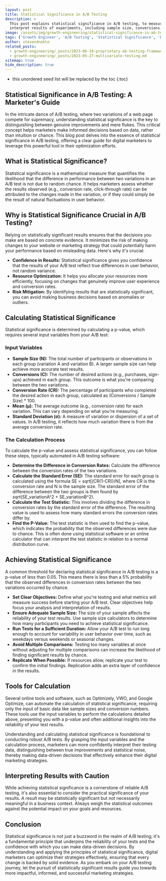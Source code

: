 ```yaml
---
layout: post
title: Statistical Significance in A/B Testing
description: >
  This post explains statistical significance in A/B testing, to measure and
  interpret results of experiments, including sample size, conversions, and p-value.
image: /assets/img/growth-engineering/statistical-significance-in-ab-testing.jpg
tags: ['Growth Engineer', 'A/B Testing', 'Statistical Significance', 'Data Analysis', 'Experimentation Strategy', 'Testing Hypotheses', 'P-value', 'Sample Size Calculation']
author: stevendnoble
related_posts:
  - growth-engineering/_posts/2023-06-19-proprietary-ab-testing-frameworks.md
  - growth-engineering/_posts/2023-05-27-multivariate-testing.md
sitemap: true
hide_description: true
---
```


* this unordered seed list will be replaced by the toc
{:toc}

## Statistical Significance in A/B Testing: A Marketer's Guide

In the intricate dance of A/B testing, where two variations of a web page compete for supremacy, understanding statistical significance is the key to distinguishing between genuine improvements and mere flukes. This critical concept helps marketers make informed decisions based on data, rather than intuition or chance. This blog post delves into the essence of statistical significance in A/B testing, offering a clear guide for digital marketers to leverage this powerful tool in their optimization efforts.

## What is Statistical Significance?

Statistical significance is a mathematical measure that quantifies the likelihood that the difference in performance between two variations in an A/B test is not due to random chance. It helps marketers assess whether the results observed (e.g., conversion rate, click-through rate) can be attributed to the changes made in the variation, or if they could simply be the result of natural fluctuations in user behavior.

## Why is Statistical Significance Crucial in A/B Testing?

Relying on statistically significant results ensures that the decisions you make are based on concrete evidence. It minimizes the risk of making changes to your website or marketing strategy that could potentially harm your performance based on misleading data. Here's why it's crucial:

* **Confidence in Results:** Statistical significance gives you confidence that the results of your A/B test reflect true differences in user behavior, not random variance.
* **Resource Optimization:** It helps you allocate your resources more efficiently, focusing on changes that genuinely improve user experience and conversion rates.
* **Risk Mitigation:** By identifying results that are statistically significant, you can avoid making business decisions based on anomalies or outliers.

## Calculating Statistical Significance

Statistical significance is determined by calculating a p-value, which requires several input variables from your A/B test:

### Input Variables

* **Sample Size (N):** The total number of participants or observations in each group (variation A and variation B). A larger sample size can help achieve more accurate test results.
* **Conversions (C):** The number of desired actions (e.g., purchases, sign-ups) achieved in each group. This outcome is what you're comparing between the two variations.
* **Conversion Rate (CR):** The percentage of participants who completed the desired action in each group, calculated as (Conversions / Sample Size) * 100.
* **Mean (μ):** The average outcome (e.g., conversion rate) for each variation. This can vary depending on what you're measuring.
* **Standard Deviation (σ):** A measure of variation or dispersion of a set of values. In A/B testing, it reflects how much variation there is from the average conversion rate.

### The Calculation Process

To calculate the p-value and assess statistical significance, you can follow these steps, typically automated in A/B testing software:

* **Determine the Difference in Conversion Rates:** Calculate the difference between the conversion rates of the two variations.
* **Calculate the Standard Error (SE):** The standard error for each group is calculated using the formula SE = sqrt[(CR(1-CR))/N], where CR is the conversion rate and N is the sample size. The standard error of the difference between the two groups is then found by sqrt(SE_variationA^2 + SE_variationB^2).
* **Calculate the Test Statistic:** This involves dividing the difference in conversion rates by the standard error of the difference. The resulting value is used to assess how many standard errors the conversion rates differ by.
* **Find the P-Value:** The test statistic is then used to find the p-value, which indicates the probability that the observed differences were due to chance. This is often done using statistical software or an online calculator that can interpret the test statistic in relation to a normal distribution curve.

## Achieving Statistical Significance

A common threshold for declaring statistical significance in A/B testing is a p-value of less than 0.05. This means there is less than a 5% probability that the observed differences in conversion rates between the two variations occurred by chance.

* **Set Clear Objectives:** Define what you're testing and what metrics will measure success before starting your A/B test. Clear objectives help focus your analysis and interpretation of results.
* **Ensure Adequate Sample Size:** The size of your sample affects the reliability of your test results. Use sample size calculators to determine how many participants you need to achieve statistical significance.
* **Run Tests for a Sufficient Duration:** Allow your A/B test to run long enough to account for variability in user behavior over time, such as weekdays versus weekends or seasonal changes.
* **Avoid Multiple Comparisons:** Testing too many variables at once without adjusting for multiple comparisons can increase the likelihood of finding significant results by chance.
* **Replicate When Possible:** If resources allow, replicate your test to confirm the initial findings. Replication adds an extra layer of confidence in the results.

## Tools for Calculation

Several online tools and software, such as Optimizely, VWO, and Google Optimize, can automate the calculation of statistical significance, requiring only the input of basic data like sample sizes and conversion numbers. These tools use the input variables to perform the calculations detailed above, presenting you with a p-value and often additional insights into the reliability of your test results.

Understanding and calculating statistical significance is foundational to conducting robust A/B tests. By grasping the input variables and the calculation process, marketers can more confidently interpret their testing data, distinguishing between true improvements and statistical noise, thereby making data-driven decisions that effectively enhance their digital marketing strategies.

## Interpreting Results with Caution

While achieving statistical significance is a cornerstone of reliable A/B testing, it's also essential to consider the practical significance of your results. A result may be statistically significant but not necessarily meaningful in a business context. Always weigh the statistical outcomes against the potential impact on your goals and resources.

## Conclusion

Statistical significance is not just a buzzword in the realm of A/B testing; it's a fundamental principle that underpins the reliability of your tests and the confidence with which you can make data-driven decisions. By understanding and applying the principles of statistical significance, digital marketers can optimize their strategies effectively, ensuring that every change is backed by solid evidence. As you embark on your A/B testing journey, let the pursuit of statistically significant results guide you towards more impactful, informed, and successful marketing strategies.